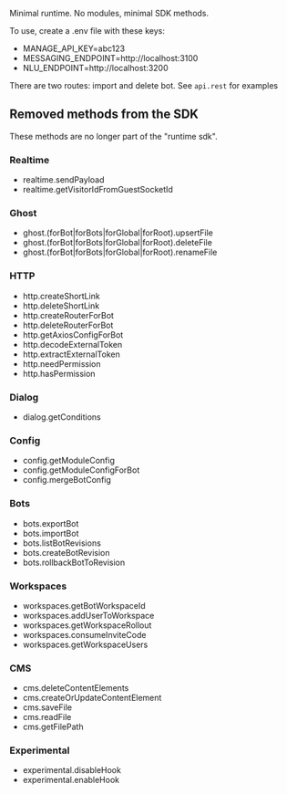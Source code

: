 Minimal runtime. No modules, minimal SDK methods.

To use, create a .env file with these keys:

- MANAGE_API_KEY=abc123
- MESSAGING_ENDPOINT=http://localhost:3100
- NLU_ENDPOINT=http://localhost:3200

There are two routes: import and delete bot. See `api.rest` for examples

## Removed methods from the SDK

These methods are no longer part of the "runtime sdk".

### Realtime

- realtime.sendPayload
- realtime.getVisitorIdFromGuestSocketId

### Ghost

- ghost.(forBot|forBots|forGlobal|forRoot).upsertFile
- ghost.(forBot|forBots|forGlobal|forRoot).deleteFile
- ghost.(forBot|forBots|forGlobal|forRoot).renameFile

### HTTP

- http.createShortLink
- http.deleteShortLink
- http.createRouterForBot
- http.deleteRouterForBot
- http.getAxiosConfigForBot
- http.decodeExternalToken
- http.extractExternalToken
- http.needPermission
- http.hasPermission

### Dialog

- dialog.getConditions

### Config

- config.getModuleConfig
- config.getModuleConfigForBot
- config.mergeBotConfig

### Bots

- bots.exportBot
- bots.importBot
- bots.listBotRevisions
- bots.createBotRevision
- bots.rollbackBotToRevision

### Workspaces

- workspaces.getBotWorkspaceId
- workspaces.addUserToWorkspace
- workspaces.getWorkspaceRollout
- workspaces.consumeInviteCode
- workspaces.getWorkspaceUsers

### CMS

- cms.deleteContentElements
- cms.createOrUpdateContentElement
- cms.saveFile
- cms.readFile
- cms.getFilePath

### Experimental

- experimental.disableHook
- experimental.enableHook
